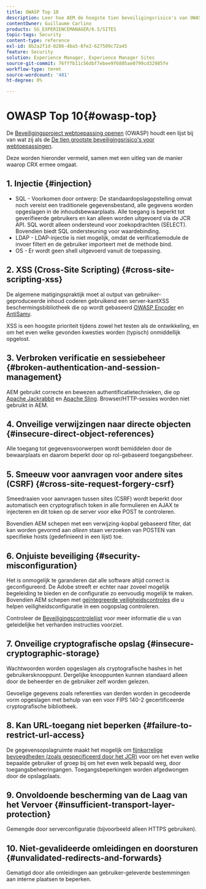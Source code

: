 ```yaml
---
title: OWASP Top 10
description: Leer hoe AEM de hoogste tien beveiligingsrisico's van OWASP aanpakt.
contentOwner: Guillaume Carlino
products: SG_EXPERIENCEMANAGER/6.5/SITES
topic-tags: Security
content-type: reference
exl-id: 8b2a2f1d-8286-4ba5-8fe2-627509c72a45
feature: Security
solution: Experience Manager, Experience Manager Sites
source-git-commit: 76fffb11c56dbf7ebee9f6805ae0799cd32985fe
workflow-type: tm+mt
source-wordcount: '481'
ht-degree: 0%

---
```


# OWASP Top 10{#owasp-top}

De [Beveiligingsproject webtoepassing openen](https://owasp.org/) (OWASP) houdt een lijst bij van wat zij als de [De tien grootste beveiligingsrisico&#39;s voor webtoepassingen](https://owasp.org/www-project-top-ten/).

Deze worden hieronder vermeld, samen met een uitleg van de manier waarop CRX ermee omgaat.

## 1. Injectie {#injection}

* SQL - Voorkomen door ontwerp: De standaardopslagopstelling omvat noch vereist een traditionele gegevensbestand, alle gegevens worden opgeslagen in de inhoudsbewaarplaats. Alle toegang is beperkt tot geverifieerde gebruikers en kan alleen worden uitgevoerd via de JCR API. SQL wordt alleen ondersteund voor zoekopdrachten (SELECT). Bovendien biedt SQL ondersteuning voor waardebinding.
* LDAP - LDAP-injectie is niet mogelijk, omdat de verificatiemodule de invoer filtert en de gebruiker importeert met de methode bind.
* OS - Er wordt geen shell uitgevoerd vanuit de toepassing.

## 2. XSS (Cross-Site Scripting) {#cross-site-scripting-xss}

De algemene matigingspraktijk moet al output van gebruiker-geproduceerde inhoud coderen gebruikend een server-kantXSS beschermingsbibliotheek die op wordt gebaseerd [OWASP Encoder](https://owasp.org/www-project-java-encoder/) en [AntiSamy](https://wiki.owasp.org/index.php/Category:OWASP_AntiSamy_Project).

XSS is een hoogste prioriteit tijdens zowel het testen als de ontwikkeling, en om het even welke gevonden kwesties worden (typisch) onmiddellijk opgelost.

## 3. Verbroken verificatie en sessiebeheer {#broken-authentication-and-session-management}

AEM gebruikt correcte en bewezen authentificatietechnieken, die op [Apache Jackrabbit](https://jackrabbit.apache.org/jcr/index.html) en [Apache Sling](https://sling.apache.org/). Browser/HTTP-sessies worden niet gebruikt in AEM.

## 4. Onveilige verwijzingen naar directe objecten {#insecure-direct-object-references}

Alle toegang tot gegevensvoorwerpen wordt bemiddelen door de bewaarplaats en daarom beperkt door op rol-gebaseerd toegangsbeheer.

## 5. Smeeuw voor aanvragen voor andere sites (CSRF) {#cross-site-request-forgery-csrf}

Smeedraaien voor aanvragen tussen sites (CSRF) wordt beperkt door automatisch een cryptografisch token in alle formulieren en AJAX te injecteren en dit token op de server voor elke POST te controleren.

Bovendien AEM schepen met een verwijzing-kopbal gebaseerd filter, dat kan worden gevormd aan *alleen* staan verzoeken van POSTEN van specifieke hosts (gedefinieerd in een lijst) toe.

## 6. Onjuiste beveiliging {#security-misconfiguration}

Het is onmogelijk te garanderen dat alle software altijd correct is geconfigureerd. De Adobe streeft er echter naar zoveel mogelijk begeleiding te bieden en de configuratie zo eenvoudig mogelijk te maken. Bovendien AEM schepen met [geïntegreerde veiligheidscontroles](/help/sites-administering/operations-dashboard.md) die u helpen veiligheidsconfiguratie in een oogopslag controleren.

Controleer de [Beveiligingscontrolelijst](/help/sites-administering/security-checklist.md) voor meer informatie die u van geleidelijke het verharden instructies voorziet.

## 7. Onveilige cryptografische opslag {#insecure-cryptographic-storage}

Wachtwoorden worden opgeslagen als cryptografische hashes in het gebruikersknooppunt. Dergelijke knooppunten kunnen standaard alleen door de beheerder en de gebruiker zelf worden gelezen.

Gevoelige gegevens zoals referenties van derden worden in gecodeerde vorm opgeslagen met behulp van een voor FIPS 140-2 gecertificeerde cryptografische bibliotheek.

## 8. Kan URL-toegang niet beperken {#failure-to-restrict-url-access}

De gegevensopslagruimte maakt het mogelijk om [fijnkorrelige bevoegdheden (zoals gespecificeerd door het JCR)](https://developer.adobe.com/experience-manager/reference-materials/spec/jcr/2.0/16_Access_Control_Management.html) voor om het even welke bepaalde gebruiker of groep bij om het even welk bepaald weg, door toegangsbeheeringangen. Toegangsbeperkingen worden afgedwongen door de opslagplaats.

## 9. Onvoldoende bescherming van de Laag van het Vervoer {#insufficient-transport-layer-protection}

Gemengde door serverconfiguratie (bijvoorbeeld alleen HTTPS gebruiken).

## 10. Niet-gevalideerde omleidingen en doorsturen {#unvalidated-redirects-and-forwards}

Gematigd door alle omleidingen aan gebruiker-geleverde bestemmingen aan interne plaatsen te beperken.
